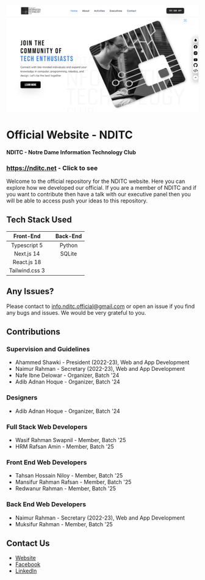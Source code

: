 ![NDITC](public/ss.png)

# Official Website - NDITC

#### NDITC - Notre Dame Information Technology Club

### https://nditc.net - Click to see

Welcome to the official repository for the NDITC website. Here you can explore how we developed our official. If you are a member of NDITC and if you want to contribute then have a talk with our executive panel then you will be able to access push your ideas to this repository.

## Tech Stack Used

|   Front-End    |     | Back-End |
| :------------: | --- | :------: |
|  Typescript 5  |     |  Python  |
|   Next.js 14   |     |  SQLite  |
|  React.js 18   |     |
| Tailwind.css 3 |     |

## Any Issues?

Please contact to info.nditc.official@gmail.com or open an issue if you find any bugs and issues. We would be very grateful to you.

## Contributions

### Supervision and Guidelines

- Ahammed Shawki - President (2022-23), Web and App Development
- Naimur Rahman - Secretary (2022-23), Web and App Development
- Nafe Ibne Delowar - Organizer, Batch '24
- Adib Adnan Hoque - Organizer, Batch '24

### Designers

- Adib Adnan Hoque - Organizer, Batch '24

### Full Stack Web Developers

- Wasif Rahman Swapnil - Member, Batch '25
- HRM Rafsan Amin - Member, Batch '25

### Front End Web Developers

- Tahsan Hossain Niloy - Member, Batch '25
- Mansifur Rahman Rafsan - Member, Batch '25
- Redwanur Rahman - Member, Batch '25

### Back End Web Developers

- Naimur Rahman - Secretary (2022-23), Web and App Development
- Muksifur Rahman - Member, Batch '25

## Contact Us

- [Website](http://nditc.net/)
- [Facebook](https://www.facebook.com/nditc.official)
- [LinkedIn](https://www.linkedin.com/company/nditc/)
